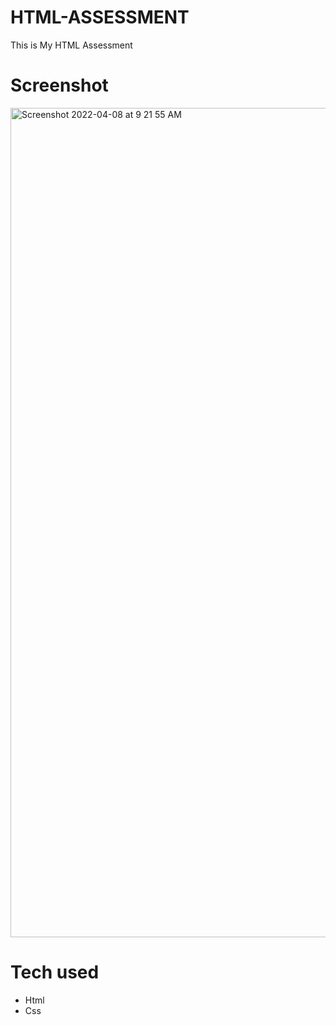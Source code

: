 # HTML-ASSESSMENT
This is My HTML Assessment

# Screenshot
<img width="1327" alt="Screenshot 2022-04-08 at 9 21 55 AM" src="https://user-images.githubusercontent.com/100840312/162359398-043aba5f-fc1f-4cb3-a904-099ef852f8f5.png">


# Tech used
* Html
* Css
